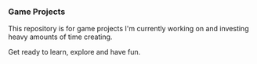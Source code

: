 ### Game Projects

This repository is for game projects I'm currently working on and investing heavy
amounts of time creating.

Get ready to learn, explore and have fun.

